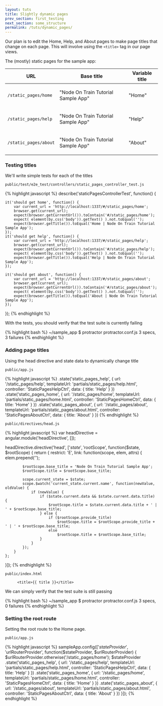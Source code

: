 ```yaml
---
layout: tuts
title: Slightly dynamic pages
prev_section: first_testing
next_section: some_structure
permalink: /tuts/dynamic_pages/
---
```


Our plan is to edit the Home, Help, and About pages to make page titles that change on each page. This will involve using the `<title>` tag in our page views.

The (mostly) static pages for the sample app:

<div class="mobile-side-scroller">
<table>
	<thead>
		<tr>
		<th>URL</th>
		<th>Base title</th>
		<th>Variable title</th>
		</tr>
	</thead>
	<tbody>
		<tr>
			<td>
				<p><code>/static_pages/home</code></p>
			</td>
			<td>
				<p>"Node On Train Tutorial Sample App"</p>
			</td>
			<td>
				<p>"Home"</p>
			</td>
		</tr>
		<tr>
			<td>
				<p><code>/static_pages/help</code></p>
			</td>
			<td>
				<p>"Node On Train Tutorial Sample App"</p>
			</td>
			<td>
				<p>"Help"</p>
			</td>
		</tr>
		<tr>
			<td>
				<p><code>/static_pages/about</code></p>
			</td>
			<td>
				<p>"Node On Train Tutorial Sample App"</p>
			</td>
			<td>
				<p>"About"</p>
			</td>
		</tr>
	</tbody>
</table>
</div>

### Testing titles

We'll write simple tests for each of the titles

`public/test/e2e_test/controllers/static_pages_controller_test.js`

{% highlight javascript %}
describe('staticPagesControllerTest', function() {

	it('should get home', function() {
		var current_url = 'http://localhost:1337/#/static_pages/home';
		browser.get(current_url);
		expect(browser.getCurrentUrl()).toContain('#/static_pages/home');
		expect( element(by.css('body')).getText() ).not.toEqual('');
		expect(browser.getTitle()).toEqual('Home | Node On Train Tutorial Sample App');
	});
	it('should get help', function() {
		var current_url = 'http://localhost:1337/#/static_pages/help';
		browser.get(current_url);
		expect(browser.getCurrentUrl()).toContain('#/static_pages/help');
		expect( element(by.css('body')).getText() ).not.toEqual('');
		expect(browser.getTitle()).toEqual('Help | Node On Train Tutorial Sample App');
	});

	it('should get about', function() {
		var current_url = 'http://localhost:1337/#/static_pages/about';
		browser.get(current_url);
		expect(browser.getCurrentUrl()).toContain('#/static_pages/about');
		expect( element(by.css('body')).getText() ).not.toEqual('');
		expect(browser.getTitle()).toEqual('About | Node On Train Tutorial Sample App');
	});

});
{% endhighlight %}

With the tests, you should verify that the test suite is currently failing

{% highlight bash %}
~/sample_app $ protractor protractor.conf.js
3 specs, 3 failures
{% endhighlight %}

### Adding page titles

Using the head directive and state data to dynamically change title

`public/app.js`

{% highlight javascript %}
.state('static_pages_help', {
	url: '/static_pages/help',
	templateUrl: 'partials/static_pages/help.html',
	controller: 'StaticPagesHelpCtrl',
	data: {
		title: 'Help'
	}
})
.state('static_pages_home', {
	url: '/static_pages/home',
	templateUrl: 'partials/static_pages/home.html',
	controller: 'StaticPagesHomeCtrl',
	data: {
		title: 'Home'
	}
})
.state('static_pages_about', {
	url: '/static_pages/about',
	templateUrl: 'partials/static_pages/about.html',
	controller: 'StaticPagesAboutCtrl',
	data: {
		title: 'About'
	}
})
{% endhighlight %}


`public/directives/head.js`

{% highlight javascript %}
var headDirective = angular.module('headDirective', []);

headDirective.directive('head', ['$state', '$rootScope', function($state, $rootScope) {
	return {
		restrict: 'E',
		link: function(scope, elem, attrs) {
			elem.prepend('<link rel="shortcut icon" href="assets/images/favicon.ico">');

			$rootScope.base_title = 'Node On Train Tutorial Sample App';
			$rootScope.title = $rootScope.base_title;

			scope.current_state = $state;
			scope.$watch('current_state.current.name', function(newValue, oldValue) {
				if (newValue) {
					if ($state.current.data && $state.current.data.title) {
						$rootScope.title = $state.current.data.title + ' | ' + $rootScope.base_title;
					} else {
						if ($rootScope.provide_title)
							$rootScope.title = $rootScope.provide_title + ' | ' + $rootScope.base_title;
						else
							$rootScope.title = $rootScope.base_title;
					}
				}
			});
		}
	};
}]);
{% endhighlight %}

`public/index.html`

<figure class="highlight"><pre><code class="language-html" data-lang="html"><span class="nt">&lt;title&gt;</span>&#123;&#123; title &#125;&#125;<span class="nt">&lt;/title&gt;</span></code></pre></figure>

We can simply verify that the test suite is still passing

{% highlight bash %}
~/sample_app $ protractor protractor.conf.js
3 specs, 0 failures
{% endhighlight %}

### Setting the root route

Setting the root route to the Home page.

`public/app.js`

{% highlight javascript %}
sampleApp.config(['$stateProvider', '$urlRouterProvider', function($stateProvider, $urlRouterProvider) {
	$urlRouterProvider.otherwise('/static_pages/home');
	$stateProvider
	.state('static_pages_help', {
		url: '/static_pages/help',
		templateUrl: 'partials/static_pages/help.html',
		controller: 'StaticPagesHelpCtrl',
		data: {
			title: 'Help'
		}
	})
	.state('static_pages_home', {
		url: '/static_pages/home',
		templateUrl: 'partials/static_pages/home.html',
		controller: 'StaticPagesHomeCtrl',
		data: {
			title: 'Home'
		}
	})
	.state('static_pages_about', {
		url: '/static_pages/about',
		templateUrl: 'partials/static_pages/about.html',
		controller: 'StaticPagesAboutCtrl',
		data: {
			title: 'About'
		}
	})
}]);
{% endhighlight %}
